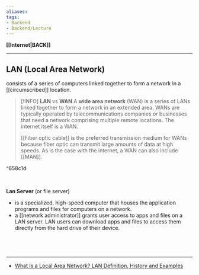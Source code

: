 ```yaml
---
aliases:
tags:
- Backend
- Backend/Lecture
---
```

**[[Internet|BACK]]**

---
## LAN (Local Area Network)
consists of a series of computers linked together to form a network in a [[circumscribed]] location.

>[!INFO] **LAN** vs **WAN**
> A **wide area network** (WAN) is a series of LANs linked together to form a network in an extended area. WANs are typically operated by telecommunications companies or businesses that need a network comprising multiple remote locations. The internet itself is a WAN.
> 
> [[Fiber optic cable]] is the preferred transmission medium for WANs because fiber optic can transmit large amounts of data at high speeds. As is the case with the internet, a WAN can also include [[MAN]].

^658c1d

<br>

**Lan Server** (or file server)
- is a specialized, high-speed computer that houses the application programs and files for computers on a network.
- a [[network administrator]] grants user access to apps and files on a LAN server. LAN users can download apps and files to access them directly from the hard drive of their device.

<br>

# 
---
- [What Is a Local Area Network? LAN Definition, History and Examples](https://www.comptia.org/content/guides/what-is-a-local-area-network#:~:text=A%20local%20area%20network%20\(LAN,%2C%20office%2C%20association%20or%20church.)
